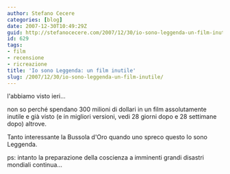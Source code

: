 ```yaml
---
author: Stefano Cecere
categories: [blog]
date: 2007-12-30T10:49:29Z
guid: http://stefanocecere.com/2007/12/30/io-sono-leggenda-un-film-inutile/
id: 629
tags:
- film
- recensione
- ricreazione
title: 'Io sono Leggenda: un film inutile'
slug: /2007/12/30/io-sono-leggenda-un-film-inutile/
---
```


l'abbiamo visto ieri…
  
non so perché spendano 300 milioni di dollari in un film assolutamente inutile e già visto (e in migliori versioni, vedi 28 giorni dopo e 28 settimane dopo) altrove.

Tanto interessante la Bussola d'Oro quando uno spreco questo Io sono Leggenda.

ps: intanto la preparazione della coscienza a imminenti grandi disastri mondiali continua…